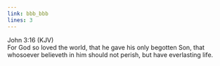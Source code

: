 ```yaml
---
link: bbb_bbb
lines: 3
---
```

John 3:16 (KJV)<br>
For God so loved the world, that he gave his only begotten Son, that whosoever believeth in him should not perish, but have everlasting life.
